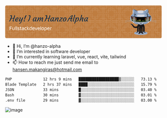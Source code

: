 ![Header](./github-header-image.png)

- 👋 Hi, I’m @hanzo-alpha
- 👀 I’m interested in software developer
- 🌱 I’m currently learning laravel, vue, react, vite, tailwind
- 📫 How to reach me just send me email to hansen.makangiras@hotmail.com 

<!---
hanzo-alpha/hanzo-alpha is a ✨ special ✨ repository because its `README.md` (this file) appears on your GitHub profile.
You can click the Preview link to take a look at your changes.
--->

<!--START_SECTION:waka-->

```txt
PHP              12 hrs 9 mins   ██████████████████▒░░░░░░   73.13 %
Blade Template   2 hrs 37 mins   ████░░░░░░░░░░░░░░░░░░░░░   15.79 %
JSON             33 mins         █░░░░░░░░░░░░░░░░░░░░░░░░   03.40 %
Bash             30 mins         ▓░░░░░░░░░░░░░░░░░░░░░░░░   03.01 %
.env file        29 mins         ▓░░░░░░░░░░░░░░░░░░░░░░░░   03.00 %
```

<!--END_SECTION:waka-->

![image](https://github.com/hanzo-alpha/hanzo-alpha/assets/111342797/c4bd2977-6123-4017-8652-6e166259b484)

